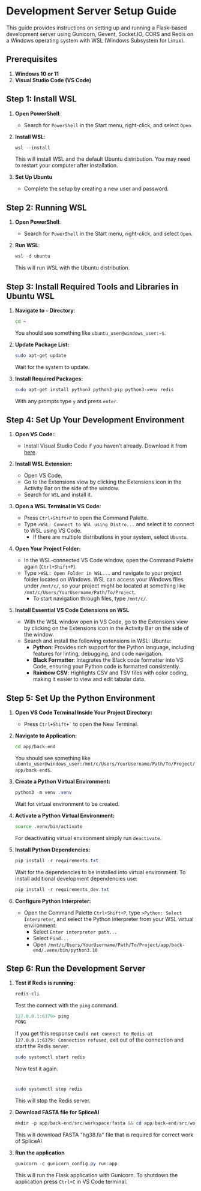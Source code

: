 # Development Server Setup Guide

This guide provides instructions on setting up and running a Flask-based development server using Gunicorn, Gevent, Socket.IO, CORS and Redis on a Windows operating system with WSL (Windows Subsystem for Linux).

## Prerequisites

1. **Windows 10 or 11**
2. **Visual Studio Code (VS Code)**

## Step 1: Install WSL

1. **Open PowerShell**:
   - Search for `PowerShell` in the Start menu, right-click, and select `Open`.

2. **Install WSL**:
   ```powershell
   wsl --install
   ```

   This will install WSL and the default Ubuntu distribution. You may need to restart your computer after installation.

3. **Set Up Ubuntu**
   - Complete the setup by creating a new user and password.

## Step 2: Running WSL

1. **Open PowerShell**:
   - Search for `PowerShell` in the Start menu, right-click, and select `Open`.

2. **Run WSL**:
   ```powershell
   wsl -d ubuntu
   ```

   This will run WSL with the Ubuntu distribution.

## Step 3: Install Required Tools and Libraries in Ubuntu WSL

1. **Navigate to `~` Directory**:
   ```bash
   cd ~
   ```

   You should see something like `ubuntu_user@windows_user:~$`.

2. **Update Package List:**
   ```bash
   sudo apt-get update
   ```

   Wait for the system to update.

3. **Install Required Packages:**
   ```bash
   sudo apt-get install python3 python3-pip python3-venv redis
   ```

   With any prompts type `y` and press `enter`.

## Step 4: Set Up Your Development Environment

1. **Open VS Code:**:
   - Install Visual Studio Code if you haven’t already. Download it from [here](https://code.visualstudio.com/).

2. **Install WSL Extension:**
   - Open VS Code.
   - Go to the Extensions view by clicking the Extensions icon in the Activity Bar on the side of the window.
   - Search for `WSL` and install it.

3. **Open a WSL Terminal in VS Code:**
   - Press `Ctrl+Shift+P` to open the Command Palette.
   - Type `>WSL: Connect to WSL using Distro...` and select it to connect to WSL using VS Code.
      - If there are multiple distributions in your system, select `Ubuntu`.

4. **Open Your Project Folder:**
   - In the WSL-connected VS Code window, open the Command Palette again (`Ctrl+Shift+P`).
   - Type `>WSL: Open Folder in WSL...` and navigate to your project folder located on Windows. WSL can access your Windows files under `/mnt/c/`, so your project might be located at something like `/mnt/c/Users/YourUsername/Path/To/Project`.
      - To start navigation through files, type `/mnt/c/`.

5. **Install Essential VS Code Extensions on WSL**
   - With the WSL window open in VS Code, go to the Extensions view by clicking on the Extensions icon in the     Activity Bar on the side of the window.
   - Search and install the following extensions in WSL: Ubuntu:
     - **Python**: Provides rich support for the Python language, including features for linting, debugging, and code navigation.
     - **Black Formatter**: Integrates the Black code formatter into VS Code, ensuring your Python code is formatted consistently.
     - **Rainbow CSV**: Highlights CSV and TSV files with color coding, making it easier to view and edit tabular data.

## Step 5: Set Up the Python Environment

1. **Open VS Code Terminal Inside Your Project Directory:**
   - Press `` Ctrl+Shift+` `` to open the New Terminal.

2. **Navigate to Application:**
   ```bash
   cd app/back-end
   ```
   
   You should see something like `ubuntu_user@windows_user:/mnt/c/Users/YourUsername/Path/To/Project/app/back-end$`.

3. **Create a Python Virtual Environment:**
   ```powershell
   python3 -m venv .venv
   ```

   Wait for virtual environment to be created.

4. **Activate a Python Virtual Environment:**
   ```bash
   source .venv/bin/activate
   ```

   For deactivating virtual environment simply run `deactivate`.

5. **Install Python Dependencies:**
   ```powershell
   pip install -r requirements.txt
   ```

   Wait for the dependencies to be installed into virtual environment. To install additional development dependencies use:
   ```powershell
   pip install -r requirements_dev.txt
   ```

6. **Configure Python Interpreter:**
   - Open the Command Palette `Ctrl+Shift+P`, type `>Python: Select Interpreter`, and select the Python interpreter from your WSL virtual environment:
      - Select `Enter interpreter path...`
      - Select `Find...`
      - Open `/mnt/c/Users/YourUsername/Path/To/Project/app/back-end/.venv/bin/python3.10`

## Step 6: Run the Development Server

1. **Test if Redis is running:**
   ```bash
   redis-cli
   ```

   Test the connect with the `ping` command.
   ```powershell
   127.0.0.1:6379> ping
   PONG
   ```

   If you get this response `Could not connect to Redis at 127.0.0.1:6379: Connection refused`, exit out of the connection and start the Redis server.
   ```bash
   sudo systemctl start redis
   ```

   Now test it again.
   
   #
   
   ```bash
   sudo systemctl stop redis
   ```
   
   This will stop the Redis server.

2. **Download FASTA file for SpliceAI**
   ```powershell
   mkdir -p app/back-end/src/workspace/fasta && cd app/back-end/src/workspace/fasta && curl -O https://hgdownload.cse.ucsc.edu/goldenPath/hg38/bigZips/hg38.fa.gz && gunzip hg38.fa.gz
   ```
   This will download FASTA "hg38.fa" file that is required for correct work of SpliceAI

3. **Run the application**
   ```powershell
   gunicorn -c gunicorn_config.py run:app
   ```

   This will run the Flask application with Gunicorn. To shutdown the application press `Ctrl+C` in VS Code terminal.



   